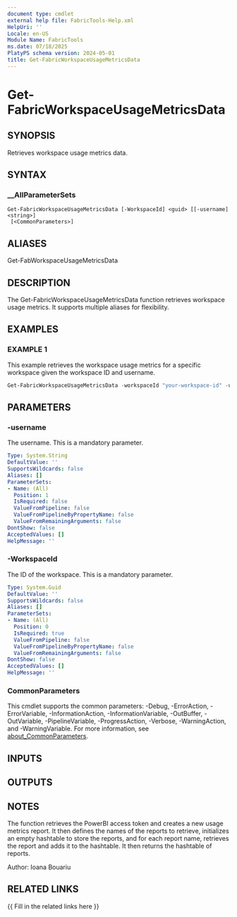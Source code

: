 ```yaml
---
document type: cmdlet
external help file: FabricTools-Help.xml
HelpUri: ''
Locale: en-US
Module Name: FabricTools
ms.date: 07/18/2025
PlatyPS schema version: 2024-05-01
title: Get-FabricWorkspaceUsageMetricsData
---
```


# Get-FabricWorkspaceUsageMetricsData

## SYNOPSIS

Retrieves workspace usage metrics data.

## SYNTAX

### __AllParameterSets

```
Get-FabricWorkspaceUsageMetricsData [-WorkspaceId] <guid> [[-username] <string>]
 [<CommonParameters>]
```

## ALIASES

Get-FabWorkspaceUsageMetricsData

## DESCRIPTION

The Get-FabricWorkspaceUsageMetricsData function retrieves workspace usage metrics.
It supports multiple aliases for flexibility.

## EXAMPLES

### EXAMPLE 1

This example retrieves the workspace usage metrics for a specific workspace given the workspace ID and username.

```powershell
Get-FabricWorkspaceUsageMetricsData -workspaceId "your-workspace-id" -username "your-username"
```

## PARAMETERS

### -username

The username.
This is a mandatory parameter.

```yaml
Type: System.String
DefaultValue: ''
SupportsWildcards: false
Aliases: []
ParameterSets:
- Name: (All)
  Position: 1
  IsRequired: false
  ValueFromPipeline: false
  ValueFromPipelineByPropertyName: false
  ValueFromRemainingArguments: false
DontShow: false
AcceptedValues: []
HelpMessage: ''
```

### -WorkspaceId

The ID of the workspace.
This is a mandatory parameter.

```yaml
Type: System.Guid
DefaultValue: ''
SupportsWildcards: false
Aliases: []
ParameterSets:
- Name: (All)
  Position: 0
  IsRequired: true
  ValueFromPipeline: false
  ValueFromPipelineByPropertyName: false
  ValueFromRemainingArguments: false
DontShow: false
AcceptedValues: []
HelpMessage: ''
```

### CommonParameters

This cmdlet supports the common parameters: -Debug, -ErrorAction, -ErrorVariable,
-InformationAction, -InformationVariable, -OutBuffer, -OutVariable, -PipelineVariable,
-ProgressAction, -Verbose, -WarningAction, and -WarningVariable. For more information, see
[about_CommonParameters](https://go.microsoft.com/fwlink/?LinkID=113216).

## INPUTS

## OUTPUTS

## NOTES

The function retrieves the PowerBI access token and creates a new usage metrics report.
It then defines the names of the reports to retrieve, initializes an empty hashtable to store the reports, and for each report name, retrieves the report and adds it to the hashtable.
It then returns the hashtable of reports.

Author: Ioana Bouariu

## RELATED LINKS

{{ Fill in the related links here }}

